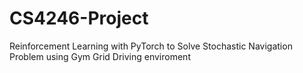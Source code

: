 # CS4246-Project
Reinforcement Learning with PyTorch to Solve Stochastic Navigation Problem using Gym Grid Driving enviroment
